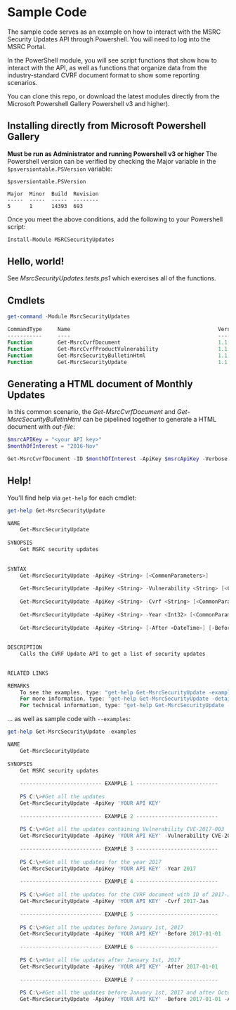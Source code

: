 # Sample Code

The sample code serves as an example on how to interact with the MSRC Security Updates API through Powershell.  You will need to log into the MSRC Portal.   

In the PowerShell module, you will see script functions that show how to interact with the API, as well 
as functions that organize data from the industry-standard CVRF document format to show some reporting scenarios.

You can clone this repo, or download the latest modules directly from the Microsoft Powershell Gallery Powershell v3 and higher). 

## Installing directly from Microsoft Powershell Gallery

**Must be run as Administrator and running Powershell v3 or higher**  The Powershell version can be verified by checking the Major variable in the ``$psversiontable.PSVersion``  variable:

```
$psversiontable.PSVersion

Major  Minor  Build  Revision
-----  -----  -----  --------
5      1      14393  693     
```

Once you meet the above conditions, add the following to your Powershell script:

```Powershell
Install-Module MSRCSecurityUpdates
````


## Hello, world!
See *MsrcSecurityUpdates.tests.ps1* which exercises all of the functions.


## Cmdlets

```Powershell
get-command -Module MsrcSecurityUpdates

CommandType     Name                                               Version    Source
-----------     ----                                               -------    ------
Function        Get-MsrcCvrfDocument                               1.1        MsrcSecurityUpdates
Function        Get-MsrcCvrfProductVulnerability                   1.1        MsrcSecurityUpdates
Function        Get-MsrcSecurityBulletinHtml                       1.1        MsrcSecurityUpdates
Function        Get-MsrcSecurityUpdate                             1.1        MsrcSecurityUpdates
```

## Generating a HTML document of Monthly Updates

In this common scenario, the *Get-MsrcCvrfDocument* and *Get-MsrcSecurityBulletinHtml* can be pipelined together to generate a HTML document with *out-file*:

```Powershell
$msrcAPIKey = "<your API key>"
$monthOfInterest = "2016-Nov"

Get-MsrcCvrfDocument -ID $monthOfInterest -ApiKey $msrcApiKey -Verbose | Get-MsrcSecurityBulletinHtml -Verbose | Out-File c:\temp\MSRCNovSecurityUpdates.html
```


## Help!
You'll find help via ``get-help`` for each cmdlet:

```Powershell
get-help Get-MsrcSecurityUpdate

NAME
    Get-MsrcSecurityUpdate
    
SYNOPSIS
    Get MSRC security updates
    
    
SYNTAX
    Get-MsrcSecurityUpdate -ApiKey <String> [<CommonParameters>]
    
    Get-MsrcSecurityUpdate -ApiKey <String> -Vulnerability <String> [<CommonParameters>]
    
    Get-MsrcSecurityUpdate -ApiKey <String> -Cvrf <String> [<CommonParameters>]
    
    Get-MsrcSecurityUpdate -ApiKey <String> -Year <Int32> [<CommonParameters>]
    
    Get-MsrcSecurityUpdate -ApiKey <String> [-After <DateTime>] [-Before <DateTime>] [<CommonParameters>]
    
    
DESCRIPTION
    Calls the CVRF Update API to get a list of security updates
    

RELATED LINKS

REMARKS
    To see the examples, type: "get-help Get-MsrcSecurityUpdate -examples".
    For more information, type: "get-help Get-MsrcSecurityUpdate -detailed".
    For technical information, type: "get-help Get-MsrcSecurityUpdate -full".
```

... as well as sample code with ``--examples``:

```Powershell
get-help Get-MsrcSecurityUpdate -examples

NAME
    Get-MsrcSecurityUpdate
    
SYNOPSIS
    Get MSRC security updates
    
    -------------------------- EXAMPLE 1 --------------------------
    
    PS C:\>#Get all the updates
    Get-MsrcSecurityUpdate -ApiKey 'YOUR API KEY'
    
    -------------------------- EXAMPLE 2 --------------------------
    
    PS C:\>#Get all the updates containing Vulnerability CVE-2017-003
    Get-MsrcSecurityUpdate -ApiKey 'YOUR API KEY' -Vulnerability CVE-2017-0003
    
    -------------------------- EXAMPLE 3 --------------------------
    
    PS C:\>#Get all the updates for the year 2017
    Get-MsrcSecurityUpdate -ApiKey 'YOUR API KEY' -Year 2017
    
    -------------------------- EXAMPLE 4 --------------------------
    
    PS C:\>#Get all the updates for the CVRF document with ID of 2017-Jan
    Get-MsrcSecurityUpdate -ApiKey 'YOUR API KEY' -Cvrf 2017-Jan
    
    -------------------------- EXAMPLE 5 --------------------------
    
    PS C:\>#Get all the updates before January 1st, 2017
    Get-MsrcSecurityUpdate -ApiKey 'YOUR API KEY' -Before 2017-01-01
    
    -------------------------- EXAMPLE 6 --------------------------
    
    PS C:\>#Get all the updates after January 1st, 2017
    Get-MsrcSecurityUpdate -ApiKey 'YOUR API KEY' -After 2017-01-01
    
    -------------------------- EXAMPLE 7 --------------------------
    
    PS C:\>#Get all the updates before January 1st, 2017 and after October 1st, 2016
    Get-MsrcSecurityUpdate -ApiKey 'YOUR API KEY' -Before 2017-01-01 -After 2016-10-01
```